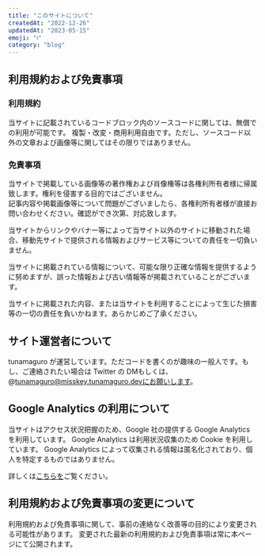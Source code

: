 ```yaml
---
title: "このサイトについて"
createdAt: "2022-12-26"
updatedAt: "2023-05-15"
emoji: "ℹ️"
category: "blog"
---
```


## 利用規約および免責事項

### 利用規約

当サイトに記載されているコードブロック内のソースコードに関しては、無償での利用が可能です。
複製・改変・商用利用自由です。ただし、ソースコード以外の文章および画像等に関してはその限りではありません。

### 免責事項

当サイトで掲載している画像等の著作権および肖像権等は各権利所有者様に帰属致します。権利を侵害する目的ではございません。  
記事内容や掲載画像等について問題がございましたら、各権利所有者様が直接お問い合わせください。確認ができ次第、対応致します。

当サイトからリンクやバナー等によって当サイト以外のサイトに移動された場合、移動先サイトで提供される情報およびサービス等についての責任を一切負いません。

当サイトに掲載されている情報について、可能な限り正確な情報を提供するように努めますが、誤った情報および古い情報等が掲載されていることがございます。

当サイトに掲載された内容、または当サイトを利用することによって生じた損害等の一切の責任を負いかねます。あらかじめご了承ください。

## サイト運営者について

tunamaguro が運営しています。ただコードを書くのが趣味の一般人です。もし、ご連絡されたい場合は Twitter の DMもしくは、@tunamaguro@misskey.tunamaguro.devにお願いします。

## Google Analytics の利用について

当サイトはアクセス状況把握のため、Google 社の提供する Google Analytics を利用しています。
Google Analytics は利用状況収集のため Cookie を利用しています。
Google Analytics によって収集される情報は匿名化されており、個人を特定するものではありません。

詳しくは[こちらを](https://marketingplatform.google.com/about/analytics/terms/jp/)ご覧ください。

## 利用規約および免責事項の変更について

利用規約および免責事項に関して、事前の連絡なく改善等の目的により変更される可能性があります。
変更された最新の利用規約および免責事項は常に本ページにて公開されます。
